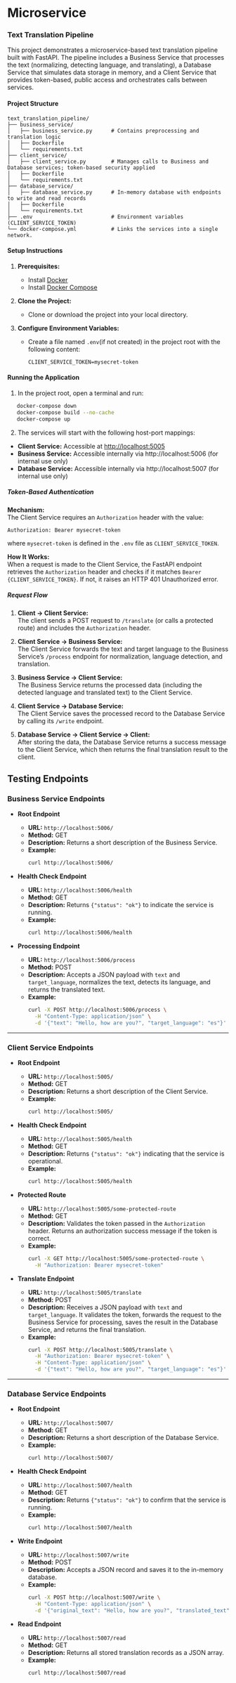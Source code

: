 # Microservice
### Text Translation Pipeline
This project demonstrates a microservice-based text translation pipeline built with FastAPI. The pipeline includes a Business Service that processes the text (normalizing, detecting language, and translating), a Database Service that simulates data storage in memory, and a Client Service that provides token-based, public access and orchestrates calls between services.
#### Project Structure
```
text_translation_pipeline/
├── business_service/
│   ├── business_service.py      # Contains preprocessing and translation logic
│   ├── Dockerfile
│   └── requirements.txt
├── client_service/
│   ├── client_service.py        # Manages calls to Business and Database services; token-based security applied
│   ├── Dockerfile
│   └── requirements.txt
├── database_service/
│   ├── database_service.py      # In-memory database with endpoints to write and read records
│   ├── Dockerfile
│   └── requirements.txt
├── .env                         # Environment variables (CLIENT_SERVICE_TOKEN)
└── docker-compose.yml           # Links the services into a single network.
```
#### Setup Instructions
1. **Prerequisites:**
	- Install [Docker](https://docs.docker.com/get-docker/)
	- Install [Docker Compose](https://docs.docker.com/compose/install/)
2. **Clone the Project:**
   - Clone or download the project into your local directory.

3. **Configure Environment Variables:**
   - Create a file named `.env`(if not created) in the project root with the following content:
     ```dotenv
     CLIENT_SERVICE_TOKEN=mysecret-token
     ```
#### Running the Application
1.	In the project root, open a terminal and run:
```bash
   docker-compose down
   docker-compose build --no-cache
   docker-compose up
```
2. The services will start with the following host-port mappings:
- **Client Service:** Accessible at [http://localhost:5005](http://localhost:5005)
- **Business Service:** Accessible internally via http://localhost:5006 (for internal use only)
- **Database Service:** Accessible internally via http://localhost:5007 (for internal use only)

##### Token-Based Authentication

**Mechanism:**  
The Client Service requires an `Authorization` header with the value:
```
Authorization: Bearer mysecret-token
```
where `mysecret-token` is defined in the `.env` file as `CLIENT_SERVICE_TOKEN`.

**How It Works:**  
When a request is made to the Client Service, the FastAPI endpoint retrieves the `Authorization` header and checks if it matches `Bearer {CLIENT_SERVICE_TOKEN}`. If not, it raises an HTTP 401 Unauthorized error.

##### Request Flow

1. **Client → Client Service:**  
   The client sends a POST request to `/translate` (or calls a protected route) and includes the `Authorization` header.

2. **Client Service → Business Service:**  
   The Client Service forwards the text and target language to the Business Service’s `/process` endpoint for normalization, language detection, and translation.

3. **Business Service → Client Service:**  
   The Business Service returns the processed data (including the detected language and translated text) to the Client Service.

4. **Client Service → Database Service:**  
   The Client Service saves the processed record to the Database Service by calling its `/write` endpoint.

5. **Database Service → Client Service → Client:**  
   After storing the data, the Database Service returns a success message to the Client Service, which then returns the final translation result to the client.

## Testing Endpoints

### Business Service Endpoints

- **Root Endpoint**  
  - **URL:** `http://localhost:5006/`  
  - **Method:** GET  
  - **Description:** Returns a short description of the Business Service.  
  - **Example:**
    ```bash
    curl http://localhost:5006/
    ```

- **Health Check Endpoint**  
  - **URL:** `http://localhost:5006/health`  
  - **Method:** GET  
  - **Description:** Returns `{"status": "ok"}` to indicate the service is running.  
  - **Example:**
    ```bash
    curl http://localhost:5006/health
    ```

- **Processing Endpoint**  
  - **URL:** `http://localhost:5006/process`  
  - **Method:** POST  
  - **Description:** Accepts a JSON payload with `text` and `target_language`, normalizes the text, detects its language, and returns the translated text.  
  - **Example:**
    ```bash
    curl -X POST http://localhost:5006/process \
      -H "Content-Type: application/json" \
      -d '{"text": "Hello, how are you?", "target_language": "es"}'
    ```

---

### Client Service Endpoints

- **Root Endpoint**  
  - **URL:** `http://localhost:5005/`  
  - **Method:** GET  
  - **Description:** Returns a short description of the Client Service.  
  - **Example:**
    ```bash
    curl http://localhost:5005/
    ```

- **Health Check Endpoint**  
  - **URL:** `http://localhost:5005/health`  
  - **Method:** GET  
  - **Description:** Returns `{"status": "ok"}` indicating that the service is operational.  
  - **Example:**
    ```bash
    curl http://localhost:5005/health
    ```

- **Protected Route**  
  - **URL:** `http://localhost:5005/some-protected-route`  
  - **Method:** GET  
  - **Description:** Validates the token passed in the `Authorization` header. Returns an authorization success message if the token is correct.  
  - **Example:**
    ```bash
    curl -X GET http://localhost:5005/some-protected-route \
      -H "Authorization: Bearer mysecret-token"
    ```

- **Translate Endpoint**  
  - **URL:** `http://localhost:5005/translate`  
  - **Method:** POST  
  - **Description:** Receives a JSON payload with `text` and `target_language`. It validates the token, forwards the request to the Business Service for processing, saves the result in the Database Service, and returns the final translation.  
  - **Example:**
    ```bash
    curl -X POST http://localhost:5005/translate \
      -H "Authorization: Bearer mysecret-token" \
      -H "Content-Type: application/json" \
      -d '{"text": "Hello, how are you?", "target_language": "es"}'
    ```

---

### Database Service Endpoints

- **Root Endpoint**  
  - **URL:** `http://localhost:5007/`  
  - **Method:** GET  
  - **Description:** Returns a short description of the Database Service.  
  - **Example:**
    ```bash
    curl http://localhost:5007/
    ```

- **Health Check Endpoint**  
  - **URL:** `http://localhost:5007/health`  
  - **Method:** GET  
  - **Description:** Returns `{"status": "ok"}` to confirm that the service is running.  
  - **Example:**
    ```bash
    curl http://localhost:5007/health
    ```

- **Write Endpoint**  
  - **URL:** `http://localhost:5007/write`  
  - **Method:** POST  
  - **Description:** Accepts a JSON record and saves it to the in-memory database.
  - **Example:**
    ```bash
    curl -X POST http://localhost:5007/write \
      -H "Content-Type: application/json" \
      -d '{"original_text": "Hello, how are you?", "translated_text": "¿hola, cómo estás?", "target_language": "es", "detected_language": "en"}'
    ```

- **Read Endpoint**  
  - **URL:** `http://localhost:5007/read`  
  - **Method:** GET  
  - **Description:** Returns all stored translation records as a JSON array.
  - **Example:**
    ```bash
    curl http://localhost:5007/read
    ```
